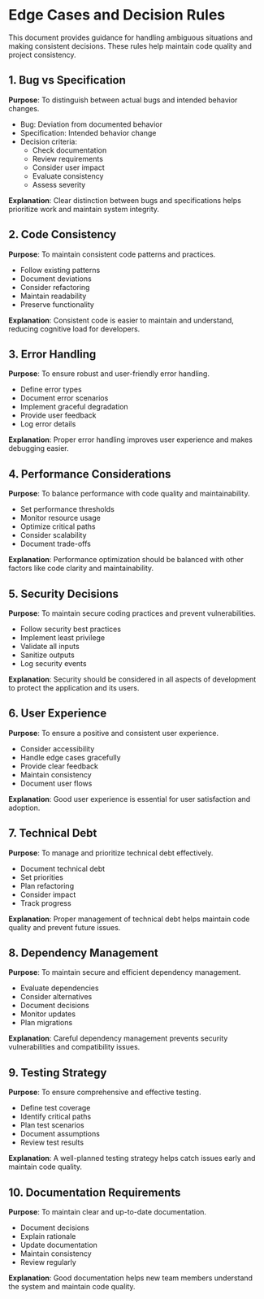 # Edge Cases and Decision Rules

This document provides guidance for handling ambiguous situations and making consistent decisions. These rules help maintain code quality and project consistency.

## 1. Bug vs Specification
**Purpose**: To distinguish between actual bugs and intended behavior changes.

- Bug: Deviation from documented behavior
- Specification: Intended behavior change
- Decision criteria:
  - Check documentation
  - Review requirements
  - Consider user impact
  - Evaluate consistency
  - Assess severity

**Explanation**: Clear distinction between bugs and specifications helps prioritize work and maintain system integrity.

## 2. Code Consistency
**Purpose**: To maintain consistent code patterns and practices.

- Follow existing patterns
- Document deviations
- Consider refactoring
- Maintain readability
- Preserve functionality

**Explanation**: Consistent code is easier to maintain and understand, reducing cognitive load for developers.

## 3. Error Handling
**Purpose**: To ensure robust and user-friendly error handling.

- Define error types
- Document error scenarios
- Implement graceful degradation
- Provide user feedback
- Log error details

**Explanation**: Proper error handling improves user experience and makes debugging easier.

## 4. Performance Considerations
**Purpose**: To balance performance with code quality and maintainability.

- Set performance thresholds
- Monitor resource usage
- Optimize critical paths
- Consider scalability
- Document trade-offs

**Explanation**: Performance optimization should be balanced with other factors like code clarity and maintainability.

## 5. Security Decisions
**Purpose**: To maintain secure coding practices and prevent vulnerabilities.

- Follow security best practices
- Implement least privilege
- Validate all inputs
- Sanitize outputs
- Log security events

**Explanation**: Security should be considered in all aspects of development to protect the application and its users.

## 6. User Experience
**Purpose**: To ensure a positive and consistent user experience.

- Consider accessibility
- Handle edge cases gracefully
- Provide clear feedback
- Maintain consistency
- Document user flows

**Explanation**: Good user experience is essential for user satisfaction and adoption.

## 7. Technical Debt
**Purpose**: To manage and prioritize technical debt effectively.

- Document technical debt
- Set priorities
- Plan refactoring
- Consider impact
- Track progress

**Explanation**: Proper management of technical debt helps maintain code quality and prevent future issues.

## 8. Dependency Management
**Purpose**: To maintain secure and efficient dependency management.

- Evaluate dependencies
- Consider alternatives
- Document decisions
- Monitor updates
- Plan migrations

**Explanation**: Careful dependency management prevents security vulnerabilities and compatibility issues.

## 9. Testing Strategy
**Purpose**: To ensure comprehensive and effective testing.

- Define test coverage
- Identify critical paths
- Plan test scenarios
- Document assumptions
- Review test results

**Explanation**: A well-planned testing strategy helps catch issues early and maintain code quality.

## 10. Documentation Requirements
**Purpose**: To maintain clear and up-to-date documentation.

- Document decisions
- Explain rationale
- Update documentation
- Maintain consistency
- Review regularly

**Explanation**: Good documentation helps new team members understand the system and maintain code quality. 